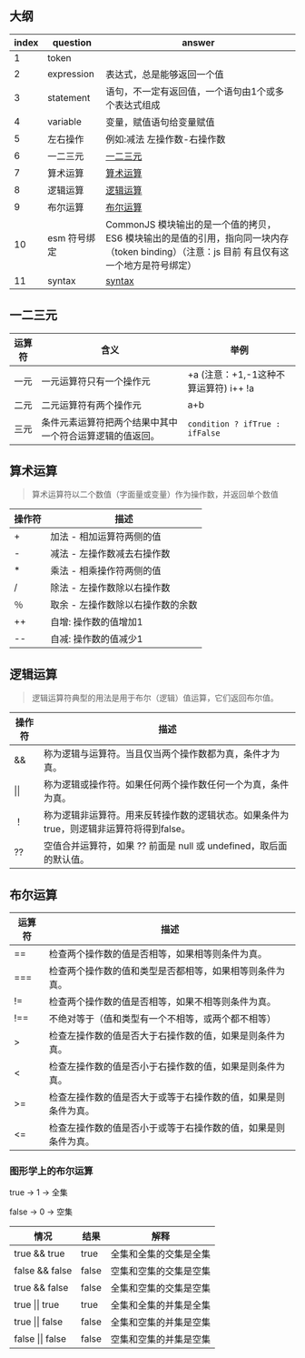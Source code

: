 ## 大纲

| index | question   | answer                                                                               |
|-------|------------|--------------------------------------------------------------------------------------|
| 1     | token      |                                                                                      |
| 2     | expression | 表达式，总是能够返回一个值                                                                        |
| 3     | statement  | 语句，不一定有返回值，一个语句由1个或多个表达式组成                                                           |
| 4     | variable   | 变量，赋值语句给变量赋值                                                                         |
| 5     | 左右操作       | 例如:减法 左操作数-右操作数                                                                      |
| 6     | 一二三元       | [一二三元](#a)                                                                           |
| 7     | 算术运算       | [算术运算](#b)                                                                           |
| 8     | 逻辑运算       | [逻辑运算](#c)                                                                           |
| 9     | 布尔运算       | [布尔运算](#d)                                                                           |
| 10    | esm 符号绑定   | CommonJS 模块输出的是一个值的拷贝，ES6 模块输出的是值的引用，指向同一块内存（token binding）（注意：js 目前 有且仅有这一个地方是符号绑定） |
| 11    | syntax     | [syntax](https://www.runoob.com/js/js-syntax.html)                                   |

## <div id='a'>一二三元</div>

| 运算符 | 含义                           | 举例                             |
|-----|------------------------------|--------------------------------|
| 一元  | 一元运算符只有一个操作元                 | +a (注意：+1,-1这种不算运算符)  i++  !a  |
| 二元  | 二元运算符有两个操作元                  | a+b                            |
| 三元  | 条件元素运算符把两个结果中其中一个符合运算逻辑的值返回。 | `condition ? ifTrue : ifFalse` |                             |

## <div id='b'>算术运算</div>

> 算术运算符以二个数值（字面量或变量）作为操作数，并返回单个数值

| 操作符 | 	描述                  | 
|-----|----------------------|
| +   | 加法 - 相加运算符两侧的值	      |
| -   | 	减法 - 左操作数减去右操作数     |	
| *   | 	乘法 - 相乘操作符两侧的值      |	
| /   | 	除法 - 左操作数除以右操作数     |
| ％   | 	取余 - 左操作数除以右操作数的余数	 |
| ++  | 	自增: 操作数的值增加1        |	
| --  | 	自减: 操作数的值减少1        |

## <div id='c'>逻辑运算</div>

> 逻辑运算符典型的用法是用于布尔（逻辑）值运算，它们返回布尔值。

| 操作符            | 	描述	                                             |
|----------------|--------------------------------------------------|
| &&	            | 称为逻辑与运算符。当且仅当两个操作数都为真，条件才为真。                     |   
| &#124;&#124; 	 | 称为逻辑或操作符。如果任何两个操作数任何一个为真，条件为真。                   |
| ！	             | 称为逻辑非运算符。用来反转操作数的逻辑状态。如果条件为true，则逻辑非运算符将得到false。 |
| ??             | 空值合并运算符，如果 ?? 前面是 null 或 undefined，取后面的默认值。      |

## <div id='d'>布尔运算</div>

| 运算符  | 	描述	                            |
|------|---------------------------------|
| ==	  | 检查两个操作数的值是否相等，如果相等则条件为真。        |
| ===	 | 检查两个操作数的值和类型是否都相等，如果相等则条件为真。    |
| !=	  | 检查两个操作数的值是否相等，如果不相等则条件为真。       |
| !==	 | 不绝对等于（值和类型有一个不相等，或两个都不相等）       |
| \>   | 	检查左操作数的值是否大于右操作数的值，如果是则条件为真。   |
| <    | 	检查左操作数的值是否小于右操作数的值，如果是则条件为真。	  |
| \>=	 | 检查左操作数的值是否大于或等于右操作数的值，如果是则条件为真。 |
| <=	  | 检查左操作数的值是否小于或等于右操作数的值，如果是则条件为真。 |

### 图形学上的布尔运算

true -> 1 -> 全集

false -> 0 -> 空集

| 情况                         | 结果    | 解释          |
|----------------------------|-------|-------------|
| true && true               | true  | 全集和全集的交集是全集 |
| false  && false            | false | 空集和空集的交集是空集 |
| true  && false             | false | 全集和空集的交集是空集 |
| true  &#124;&#124; true    | true  | 全集和全集的并集是全集 |
| true  &#124;&#124; false   | false | 全集和空集的并集是空集 |
| false  &#124;&#124; false  | false | 空集和空集的并集是空集 |

